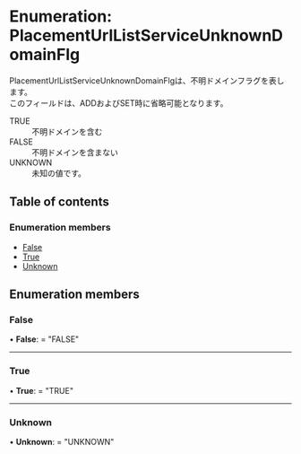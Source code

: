# Enumeration: PlacementUrlListServiceUnknownDomainFlg


<div lang=\"ja\"> PlacementUrlListServiceUnknownDomainFlgは、不明ドメインフラグを表します。<br> このフィールドは、ADDおよびSET時に省略可能となります。 </div>  <dl class=term>   <dt class=\"term__item\">TRUE</dt>   <dd class=\"term__desc\"><span lang=\"ja\">不明ドメインを含む</span></dd>   <dt class=\"term__item\">FALSE</dt>   <dd class=\"term__desc\"><span lang=\"ja\">不明ドメインを含まない</span></dd>   <dt class=\"term__item\">UNKNOWN</dt>   <dd class=\"term__desc\"><span lang=\"ja\">未知の値です。</span></dd> </dl>

## Table of contents

### Enumeration members

- [False](placementurllistserviceunknowndomainflg.md#false)
- [True](placementurllistserviceunknowndomainflg.md#true)
- [Unknown](placementurllistserviceunknowndomainflg.md#unknown)

## Enumeration members

### False

• **False**: = "FALSE"

___

### True

• **True**: = "TRUE"

___

### Unknown

• **Unknown**: = "UNKNOWN"
